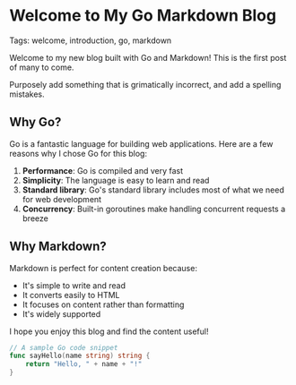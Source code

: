 # Welcome to My Go Markdown Blog

Tags: welcome, introduction, go, markdown

Welcome to my new blog built with Go and Markdown! This is the first post of many to come.

Purposely add something that is grimatically incorrect, and add a spelling mistakes.

## Why Go?

Go is a fantastic language for building web applications. Here are a few reasons why I chose Go for this blog:

1. **Performance**: Go is compiled and very fast
2. **Simplicity**: The language is easy to learn and read
3. **Standard library**: Go's standard library includes most of what we need for web development
4. **Concurrency**: Built-in goroutines make handling concurrent requests a breeze

## Why Markdown?

Markdown is perfect for content creation because:

- It's simple to write and read
- It converts easily to HTML
- It focuses on content rather than formatting
- It's widely supported

I hope you enjoy this blog and find the content useful!

```go
// A sample Go code snippet
func sayHello(name string) string {
    return "Hello, " + name + "!"
}
```
